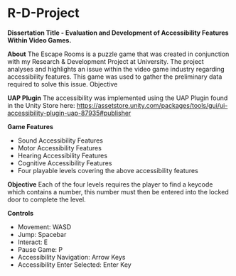 # R-D-Project
**Dissertation Title - Evaluation and Development of Accessibility Features Within Video Games.**

**About**
The Escape Rooms is a puzzle game that was created in conjunction with my Research & Development Project at University. The project analyses and highlights an issue within the video game industry regarding accessibility features. This game was used to gather the preliminary data required to solve this issue.
Objective


**UAP Plugin**
The accessibility was implemented using the UAP Plugin found in the Unity Store here: https://assetstore.unity.com/packages/tools/gui/ui-accessibility-plugin-uap-87935#publisher

**Game Features**
- Sound Accessibility Features 
- Motor Accessibility Features
- Hearing Accessibility Features
- Cognitive Accessibility Features
- Four playable levels covering the above accessibility features

**Objective**
Each of the four levels requires the player to find a keycode which contains a number, this number must then be entered into the locked door to complete the level. 

**Controls**
- Movement: WASD
- Jump: Spacebar
- Interact: E
- Pause Game: P
- Accessibility Navigation: Arrow Keys
- Accessibility Enter Selected: Enter Key
